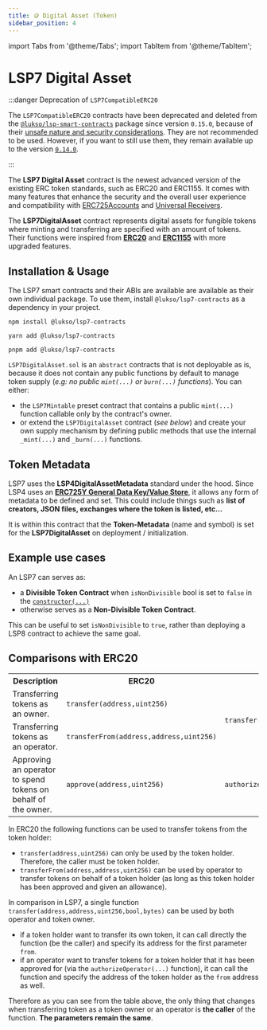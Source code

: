 ```yaml
---
title: 🪙 Digital Asset (Token)
sidebar_position: 4
---
```


import Tabs from '@theme/Tabs';
import TabItem from '@theme/TabItem';

# LSP7 Digital Asset

:::danger Deprecation of `LSP7CompatibleERC20`

The `LSP7CompatibleERC20` contracts have been deprecated and deleted from the [`@lukso/lsp-smart-contracts`](https://github.com/lukso-network/lsp-smart-contracts) package since version `0.15.0`, because of their [unsafe nature and security considerations](https://github.com/lukso-network/lsp-smart-contracts/pull/845#issuecomment-1888671461). They are not recommended to be used. However, if you want to still use them, they remain available up to the version [`0.14.0`](https://github.com/lukso-network/lsp-smart-contracts/releases/tag/lsp-smart-contracts-v0.14.0).

:::

The **LSP7 Digital Asset** contract is the newest advanced version of the existing ERC token standards, such as ERC20 and ERC1155. It comes with many features that enhance the security and the overall user experience and compatibility with [ERC725Accounts](/standards/accounts/lsp0-erc725account.md) and [Universal Receivers](/standards/accounts/lsp1-universal-receiver.md).

The **LSP7DigitalAsset** contract represents digital assets for fungible tokens where minting and transferring are specified with an amount of tokens. Their functions were inspired from **[ERC20](https://github.com/OpenZeppelin/openzeppelin-contracts/blob/master/contracts/token/ERC20/ERC20.sol)** and **[ERC1155](https://github.com/OpenZeppelin/openzeppelin-contracts/blob/master/contracts/token/ERC1155/ERC1155.sol)** with more upgraded features.

## Installation & Usage

The LSP7 smart contracts and their ABIs are available are available as their own individual package. To use them, install `@lukso/lsp7-contracts` as a dependency in your project.

<Tabs groupId="provider-lib">
  <TabItem value="npm" label="npm" default>

```
npm install @lukso/lsp7-contracts
```

  </TabItem>
  <TabItem value="yarn" label="yarn" default>

```
yarn add @lukso/lsp7-contracts
```

  </TabItem>
  <TabItem value="pnpm" label="pnpm" default>

```
pnpm add @lukso/lsp7-contracts
```

  </TabItem>
</Tabs>

`LSP7DigitalAsset.sol` is an `abstract` contracts that is not deployable as is, because it does not contain any public functions by default to manage token supply (_e.g: no public `mint(...)` or `burn(...)` functions_). You can either:

- the `LSP7Mintable` preset contract that contains a public `mint(...)` function callable only by the contract's owner.
- or extend the `LSP7DigitalAsset` contract (_see below_) and create your own supply mechanism by defining public methods that use the internal `_mint(...)` and `_burn(...)` functions.

## Token Metadata

LSP7 uses the **LSP4DigitalAssetMetadata** standard under the hood. Since LSP4 uses an **[ERC725Y General Data Key/Value Store](https://eips.ethereum.org/EIPS/eip-725)**, it allows any form of metadata to be defined and set. This could include things such as **list of creators, JSON files, exchanges where the token is listed, etc...**

It is within this contract that the **Token-Metadata** (name and symbol) is set for the **LSP7DigitalAsset** on deployment / initialization.

## Example use cases

An LSP7 can serves as:

- a **Divisible Token Contract** when `isNonDivisible` bool is set to `false` in the [`constructor(...)`](#constructor)
- otherwise serves as a **Non-Divisible Token Contract**.

This can be useful to set `isNonDivisible` to `true`, rather than deploying a LSP8 contract to achieve the same goal.

## Comparisons with ERC20

<table>
  <tr>
    <th>Description</th>
    <th>ERC20</th>
    <th>LSP7</th>
  </tr>
  <tr>
    <td>Transferring tokens as an owner.</td>
    <td><code>transfer(address,uint256)</code></td>
    <td rowspan="2"><code>transfer(address,address,uint256,bool,bytes)</code></td>
  </tr>
  <tr>
    <td>Transferring tokens as an operator.</td>
    <td><code>transferFrom(address,address,uint256)</code></td>
  </tr>
  <tr>
    <td>Approving an operator to spend tokens on behalf of the owner.</td>
    <td><code>approve(address,uint256)</code></td>
    <td><code>authorizeOperator(address,uint256)</code></td>
  </tr>
</table>

In ERC20 the following functions can be used to transfer tokens from the token holder:

- `transfer(address,uint256)` can only be used by the token holder. Therefore, the caller must be token holder.
- `transferFrom(address,address,uint256)` can be used by operator to transfer tokens on behalf of a token holder (as long as this token holder has been approved and given an allowance).

In comparison in LSP7, a single function `transfer(address,address,uint256,bool,bytes)` can be used by both operator and token owner.

- if a token holder want to transfer its own token, it can call directly the function (be the caller) and specify its address for the first parameter `from`.
- if an operator want to transfer tokens for a token holder that it has been approved for (via the `authorizeOperator(...)` function), it can call the function and specify the address of the token holder as the `from` address as well.

Therefore as you can see from the table above, the only thing that changes when transferring token as a token owner or an operator is **the caller** of the function. **The parameters remain the same**.
